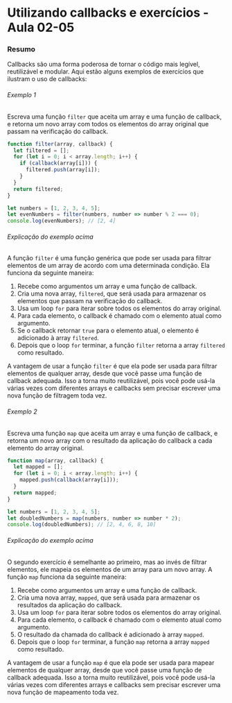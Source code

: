 <!--
Antes de publicar a issue, lembre-se de clicar na aba "Preview", para visualizar se a formatação está correta =)
-->

<!-- Escreva/insira as imagens após essa linha -->

# Utilizando callbacks e exercícios - Aula 02-05

### Resumo

Callbacks são uma forma poderosa de tornar o código mais legível, reutilizável e modular. Aqui estão alguns exemplos de exercícios que ilustram o uso de callbacks:

###### Exemplo 1

Escreva uma função `filter` que aceita um array e uma função de callback, e retorna um novo array com todos os elementos do array original que passam na verificação do callback.

```javascript
function filter(array, callback) {
  let filtered = [];
  for (let i = 0; i < array.length; i++) {
    if (callback(array[i])) {
      filtered.push(array[i]);
    }
  }
  return filtered;
}

let numbers = [1, 2, 3, 4, 5];
let evenNumbers = filter(numbers, number => number % 2 === 0);
console.log(evenNumbers); // [2, 4]
```

###### Explicação do exemplo acima

A função `filter` é uma função genérica que pode ser usada para filtrar elementos de um array de acordo com uma determinada condição. Ela funciona da seguinte maneira:

1. Recebe como argumentos um array e uma função de callback.
2. Cria uma nova array, `filtered`, que será usada para armazenar os elementos que passam na verificação do callback.
3. Usa um loop `for` para iterar sobre todos os elementos do array original.
4. Para cada elemento, o callback é chamado com o elemento atual como argumento.
5. Se o callback retornar `true` para o elemento atual, o elemento é adicionado à array `filtered`.
6. Depois que o loop `for` terminar, a função `filter` retorna a array `filtered` como resultado.

A vantagem de usar a função `filter` é que ela pode ser usada para filtrar elementos de qualquer array, desde que você passe uma função de callback adequada. Isso a torna muito reutilizável, pois você pode usá-la várias vezes com diferentes arrays e callbacks sem precisar escrever uma nova função de filtragem toda vez.

###### Exemplo 2

Escreva uma função `map` que aceita um array e uma função de callback, e retorna um novo array com o resultado da aplicação do callback a cada elemento do array original.

```javascript
function map(array, callback) {
  let mapped = [];
  for (let i = 0; i < array.length; i++) {
    mapped.push(callback(array[i]));
  }
  return mapped;
}

let numbers = [1, 2, 3, 4, 5];
let doubledNumbers = map(numbers, number => number * 2);
console.log(doubledNumbers); // [2, 4, 6, 8, 10]
```

###### Explicação do exemplo acima

O segundo exercício é semelhante ao primeiro, mas ao invés de filtrar elementos, ele mapeia os elementos de um array para um novo array. A função `map` funciona da seguinte maneira:

1. Recebe como argumentos um array e uma função de callback.
2. Cria uma nova array, `mapped`, que será usada para armazenar os resultados da aplicação do callback.
3. Usa um loop `for` para iterar sobre todos os elementos do array original.
4. Para cada elemento, o callback é chamado com o elemento atual como argumento.
5. O resultado da chamada do callback é adicionado à array `mapped`.
6. Depois que o loop `for` terminar, a função `map` retorna a array `mapped` como resultado.

A vantagem de usar a função `map` é que ela pode ser usada para mapear elementos de qualquer array, desde que você passe uma função de callback adequada. Isso a torna muito reutilizável, pois você pode usá-la várias vezes com diferentes arrays e callbacks sem precisar escrever uma nova função de mapeamento toda vez.
